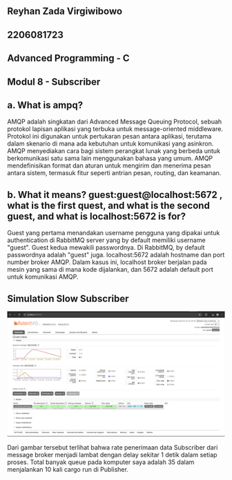 ## Reyhan Zada Virgiwibowo
## 2206081723
## Advanced Programming - C
## Modul 8 - Subscriber

## a. What is ampq?

AMQP adalah singkatan dari Advanced Message Queuing Protocol, sebuah protokol lapisan aplikasi yang terbuka untuk message-oriented middleware. Protokol ini digunakan untuk pertukaran pesan antara aplikasi, terutama dalam skenario di mana ada kebutuhan untuk komunikasi yang asinkron. AMQP menyediakan cara bagi sistem perangkat lunak yang berbeda untuk berkomunikasi satu sama lain menggunakan bahasa yang umum. AMQP mendefinisikan format dan aturan untuk mengirim dan menerima pesan antara sistem, termasuk fitur seperti antrian pesan, routing, dan keamanan.

## b. What it means? guest:guest@localhost:5672 , what is the first quest, and what is the second guest, and what is localhost:5672 is for?

Guest yang pertama menandakan username pengguna yang dipakai untuk authentication di RabbitMQ server yang by default memiliki username "guest". Guest kedua mewakili passwordnya. Di RabbitMQ, by default passwordnya adalah "guest" juga. localhost:5672 adalah hostname dan port number broker AMQP. Dalam kasus ini, localhost broker berjalan pada mesin yang sama di mana kode dijalankan, dan 5672 adalah default port untuk komunikasi AMQP.

## Simulation Slow Subscriber
![Slow Subscriber Screenshot](assets/images/slow_subscriber.png)

Dari gambar tersebut terlihat bahwa rate penerimaan data Subscriber dari message broker menjadi lambat dengan delay sekitar 1 detik dalam setiap proses. Total banyak queue pada komputer saya adalah 35 dalam menjalankan 10 kali cargo run di Publisher.